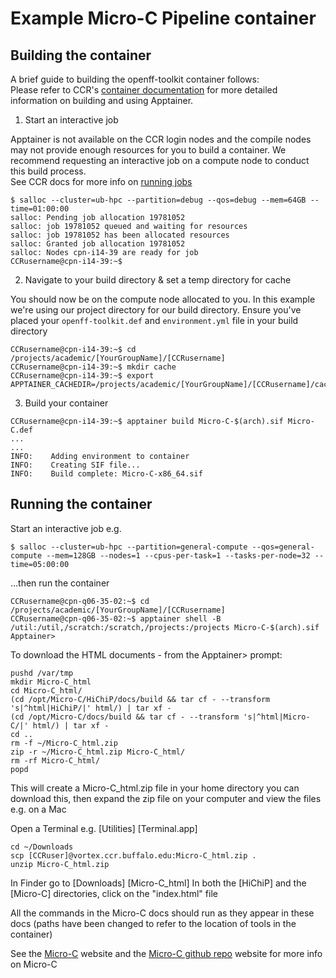# Example Micro-C Pipeline container

## Building the container

A brief guide to building the openff-toolkit container follows:<br/>
Please refer to CCR's [container documentation](https://docs.ccr.buffalo.edu/en/latest/howto/containerization/) for more detailed information on building and using Apptainer.

1. Start an interactive job

Apptainer is not available on the CCR login nodes and the compile nodes may not provide enough resources for you to build a container.  We recommend requesting an interactive job on a compute node to conduct this build process.<br/>
See CCR docs for more info on [running jobs](https://docs.ccr.buffalo.edu/en/latest/hpc/jobs/#interactive-job-submission)

```
$ salloc --cluster=ub-hpc --partition=debug --qos=debug --mem=64GB --time=01:00:00
salloc: Pending job allocation 19781052
salloc: job 19781052 queued and waiting for resources
salloc: job 19781052 has been allocated resources
salloc: Granted job allocation 19781052
salloc: Nodes cpn-i14-39 are ready for job
CCRusername@cpn-i14-39:~$ 

```

2. Navigate to your build directory & set a temp directory for cache

You should now be on the compute node allocated to you.  In this example we're using our project directory for our build directory.  Ensure you've placed your `openff-toolkit.def` and `environment.yml` file in your build directory

```
CCRusername@cpn-i14-39:~$ cd /projects/academic/[YourGroupName]/[CCRusername]
CCRusername@cpn-i14-39:~$ mkdir cache
CCRusername@cpn-i14-39:~$ export APPTAINER_CACHEDIR=/projects/academic/[YourGroupName]/[CCRusername]/cache

```

3. Build your container

```
CCRusername@cpn-i14-39:~$ apptainer build Micro-C-$(arch).sif Micro-C.def
...
...
INFO:    Adding environment to container
INFO:    Creating SIF file...
INFO:    Build complete: Micro-C-x86_64.sif
```

## Running the container

Start an interactive job e.g.

```
$ salloc --cluster=ub-hpc --partition=general-compute --qos=general-compute --mem=128GB --nodes=1 --cpus-per-task=1 --tasks-per-node=32 --time=05:00:00
```

...then run the container


```
CCRusername@cpn-q06-35-02:~$ cd /projects/academic/[YourGroupName]/[CCRusername]
CCRusername@cpn-q06-35-02:~$ apptainer shell -B /util:/util,/scratch:/scratch,/projects:/projects Micro-C-$(arch).sif
Apptainer>  
```

To download the HTML documents - from the Apptainer> prompt:

```
pushd /var/tmp
mkdir Micro-C_html
cd Micro-C_html/
(cd /opt/Micro-C/HiChiP/docs/build && tar cf - --transform 's|^html|HiChiP/|' html/) | tar xf -
(cd /opt/Micro-C/docs/build && tar cf - --transform 's|^html|Micro-C/|' html/) | tar xf -
cd ..
rm -f ~/Micro-C_html.zip
zip -r ~/Micro-C_html.zip Micro-C_html/
rm -rf Micro-C_html/
popd
```

This will create a Micro-C_html.zip file in your home directory
you can download this, then expand the zip file on your computer and
view the files e.g. on a Mac

Open a Terminal e.g. [Utilities] [Terminal.app]
```
cd ~/Downloads
scp [CCRuser]@vortex.ccr.buffalo.edu:Micro-C_html.zip .
unzip Micro-C_html.zip
```
In Finder go to [Downloads] [Micro-C_html]
In both the [HiChiP] and the [Micro-C] directories, click on the "index.html" file

All the commands in the Micro-C docs should run as they appear in these docs
(paths have been changed to refer to the location of tools in the container)


See the [Micro-C](https://micro-c.readthedocs.io/en/latest/index.html) website and the [Micro-C github repo](https://github.com/dovetail-genomics/Micro-C) website for more info on Micro-C
